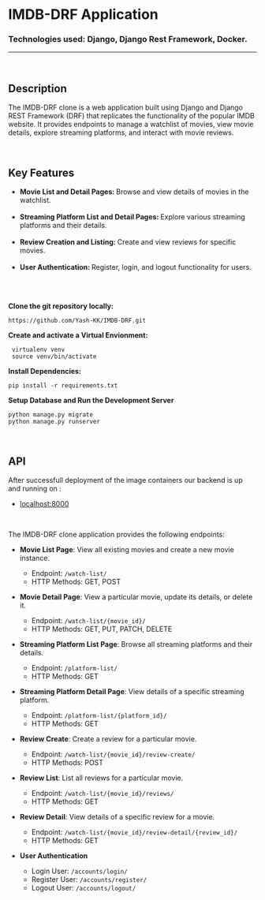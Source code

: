 # IMDB-DRF Application
### Technologies used: Django, Django Rest Framework, Docker.
<hr>
<br>

## Description
The IMDB-DRF clone is a web application built using Django and Django REST Framework (DRF) that replicates the functionality of the popular IMDB website. 
It provides endpoints to manage a watchlist of movies, view movie details, explore streaming platforms, and interact with movie reviews.

<br>

## Key Features
<ul>
  <li> <strong> Movie List and Detail Pages: </strong>  Browse and view details of movies in the watchlist.</li> <br>
  <li> <strong> Streaming Platform List and Detail Pages:  </strong> Explore various streaming platforms and their details. </li> <br>
  <li> <strong> Review Creation and Listing: </strong> Create and view reviews for specific movies. </li> <br>
  <li> <strong> User Authentication: </strong> Register, login, and logout functionality for users. </li> <br>
</ul>

 <br>
 
 <strong> Clone the git repository locally: </strong> <br>
```
https://github.com/Yash-KK/IMDB-DRF.git
```

 <strong> Create and activate a Virtual Envionment: </strong> <br>
```
 virtualenv venv
 source venv/bin/activate
```

 <strong> Install Dependencies: </strong> <br>
```
pip install -r requirements.txt
```

 <strong> Setup Database and Run the Development Server </strong> <br>
```
python manage.py migrate
python manage.py runserver
```

<br>

## API
After successfull deployment of the image containers our backend is up and running on : <br>
* [localhost:8000](http://127.0.0.1:8000/) <br>

<br>

The IMDB-DRF clone application provides the following endpoints:

* **Movie List Page**: View all existing movies and create a new movie instance.
  - Endpoint: `/watch-list/`
  - HTTP Methods: GET, POST

* **Movie Detail Page**: View a particular movie, update its details, or delete it.
  - Endpoint: `/watch-list/{movie_id}/`
  - HTTP Methods: GET, PUT, PATCH, DELETE

* **Streaming Platform List Page**: Browse all streaming platforms and their details.
  - Endpoint: `/platform-list/`
  - HTTP Methods: GET

* **Streaming Platform Detail Page**: View details of a specific streaming platform.
  - Endpoint: `/platform-list/{platform_id}/`
  - HTTP Methods: GET

* **Review Create**: Create a review for a particular movie.
  - Endpoint: `/watch-list/{movie_id}/review-create/`
  - HTTP Methods: POST

* **Review List**: List all reviews for a particular movie.
  - Endpoint: `/watch-list/{movie_id}/reviews/`
  - HTTP Methods: GET

* **Review Detail**: View details of a specific review for a movie.
  - Endpoint: `/watch-list/{movie_id}/review-detail/{review_id}/`
  - HTTP Methods: GET

* **User Authentication**
  - Login User: `/accounts/login/`
  - Register User: `/accounts/register/`
  - Logout User: `/accounts/logout/`














